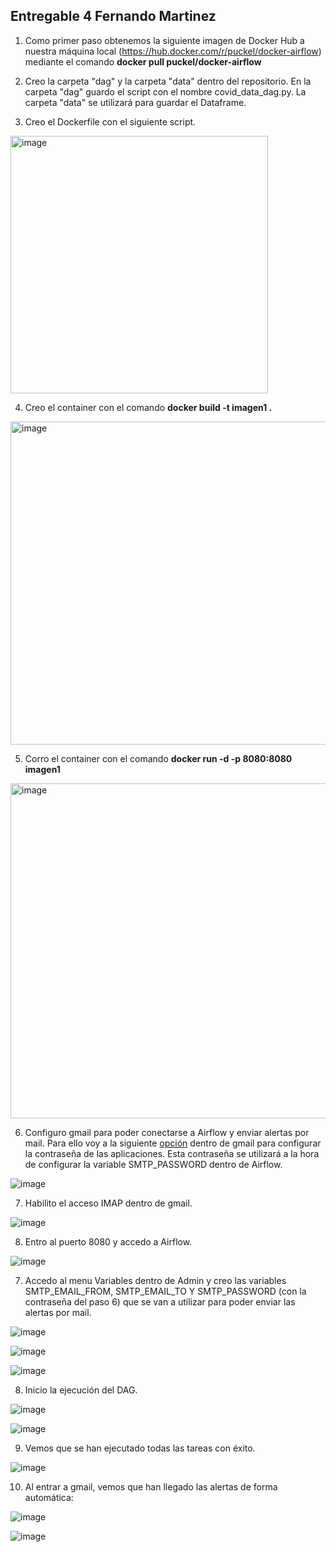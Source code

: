## Entregable 4 Fernando Martinez

1) Como primer paso obtenemos la siguiente imagen de Docker Hub a nuestra máquina local (https://hub.docker.com/r/puckel/docker-airflow) mediante el comando **docker pull puckel/docker-airflow** 

2) Creo la carpeta "dag" y la carpeta "data" dentro del repositorio. En la carpeta "dag" guardo el script con el nombre covid_data_dag.py. La carpeta "data" se utilizará para guardar el Dataframe.

3) Creo el Dockerfile con el siguiente script.

<img width="412" alt="image" src="https://github.com/fero1987/EntregaFinal_FernandoMartinez_DATENG_51935/assets/50931047/10aee5bd-0468-4dea-8274-dfddeee96f81">

4) Creo el container con el comando **docker build -t imagen1 .**

<img width="517" alt="image" src="https://github.com/fero1987/EntregaFinal_FernandoMartinez_DATENG_51935/assets/50931047/6e02d83e-5d74-4176-a6cd-d47abdb80cf2">

5) Corro el container con el comando **docker run -d -p 8080:8080 imagen1**

<img width="536" alt="image" src="https://github.com/fero1987/EntregaFinal_FernandoMartinez_DATENG_51935/assets/50931047/44c96870-9647-4019-ad42-2b3ab03f5a9d">

6) Configuro gmail para poder conectarse a Airflow y enviar alertas por mail. Para ello voy a la siguiente [opción](https://myaccount.google.com/apppasswords?rapt=AEjHL4OW1Yc9EGv4-imaBzNgJ35rPY_TU3WY50K3s7ZiOs-azV6__w84ZGdXsvfWaoq7w_oKP-i5y0Se0Fpo0SAt0Lsf5cad2Q) dentro de gmail para configurar la contraseña de las aplicaciones. Esta contraseña se utilizará a la hora de configurar la variable SMTP_PASSWORD dentro de Airflow.

![image](https://github.com/fero1987/EntregaFinal_FernandoMartinez_DATENG_51935/assets/50931047/f9c31b43-183e-4592-8a83-f7ef6b62fa65)

7) Habilito el acceso IMAP dentro de gmail.

![image](https://github.com/fero1987/EntregaFinal_FernandoMartinez_DATENG_51935/assets/50931047/f1ee9fef-988a-4d75-92c6-28e7fda7e3aa)

8) Entro al puerto 8080 y accedo a Airflow.
   
![image](https://github.com/fero1987/Curso-DE-CoderHouse/assets/50931047/39446052-4d3e-4b1a-8612-b2e3485fa90b)

7) Accedo al menu Variables dentro de Admin y creo las variables SMTP_EMAIL_FROM, SMTP_EMAIL_TO Y SMTP_PASSWORD (con la contraseña del paso 6) que se van a utilizar para poder enviar las alertas por mail.

![image](https://github.com/fero1987/EntregaFinal_FernandoMartinez_DATENG_51935/assets/50931047/9559c20e-6ab0-4885-a58c-6903aa5d1b8d)

![image](https://github.com/fero1987/EntregaFinal_FernandoMartinez_DATENG_51935/assets/50931047/3f1ba787-c7f8-4f12-9b1b-7ac4a2513e9c)

![image](https://github.com/fero1987/EntregaFinal_FernandoMartinez_DATENG_51935/assets/50931047/e3a1e523-c06f-4010-baad-000b60925bb4)

8) Inicio la ejecución del DAG.

![image](https://github.com/fero1987/EntregaFinal_FernandoMartinez_DATENG_51935/assets/50931047/853f6cda-62b8-4480-a76b-a93fa49ecd40)

![image](https://github.com/fero1987/EntregaFinal_FernandoMartinez_DATENG_51935/assets/50931047/2371dbb2-b99e-4094-ab5f-2e5b926b3397)

9) Vemos que se han ejecutado todas las tareas con éxito.

![image](https://github.com/fero1987/EntregaFinal_FernandoMartinez_DATENG_51935/assets/50931047/a1bec25e-1b0c-44dc-ac6b-3f8ad60b1421)

10) Al entrar a gmail, vemos que han llegado las alertas de forma automática:

![image](https://github.com/fero1987/EntregaFinal_FernandoMartinez_DATENG_51935/assets/50931047/fd75dea7-9e5b-49fd-9e22-ca0021396064)

![image](https://github.com/fero1987/EntregaFinal_FernandoMartinez_DATENG_51935/assets/50931047/2437fd1c-0054-425b-b9a1-61c15ed964cf)




 
